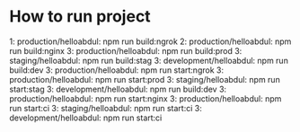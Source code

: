 # How to run project

1: production/helloabdul: npm run build:ngrok
2: production/helloabdul: npm run build:nginx
3: production/helloabdul: npm run build:prod
3: staging/helloabdul: npm run build:stag
3: development/helloabdul: npm run build:dev
3: production/helloabdul: npm run start:ngrok
3: production/helloabdul: npm run start:prod
3: staging/helloabdul: npm run start:stag
3: development/helloabdul: npm run build:dev
3: production/helloabdul: npm run start:nginx
3: production/helloabdul: npm run start:ci
3: staging/helloabdul: npm run start:ci
3: development/helloabdul: npm run start:ci
